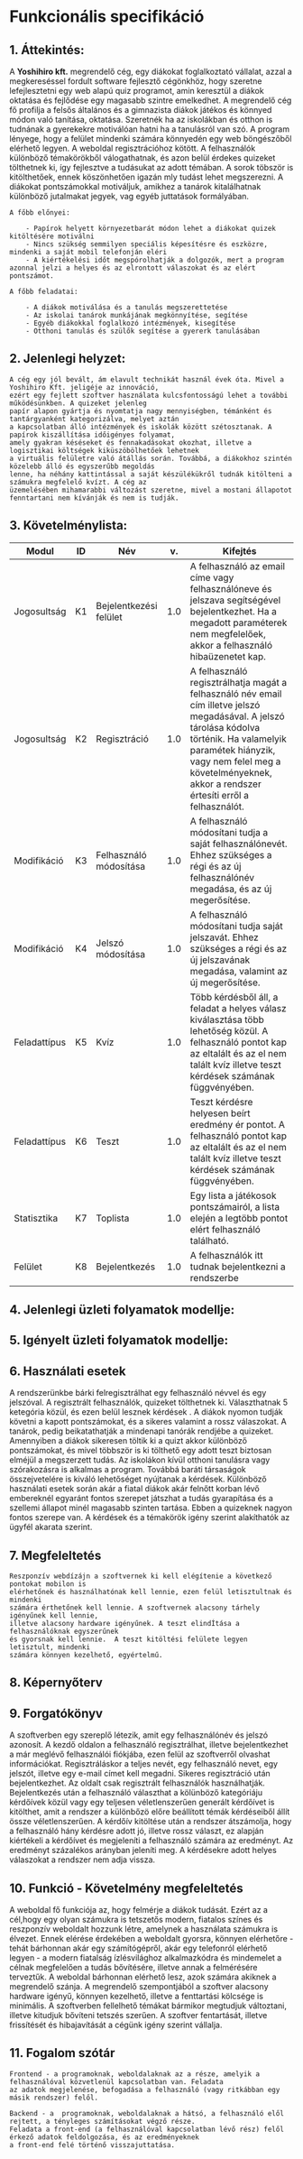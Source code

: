 # Funkcionális specifikáció

## 1.	Áttekintés:

A **Yoshihiro kft.** megrendelő cég, egy diákokat foglalkoztató vállalat, azzal a megkereséssel fordult software fejlesztő cégönkhöz, hogy szeretne lefejlesztetni egy web alapú quiz programot, amin keresztül a diákok oktatása és fejlődése egy magasabb szintre emelkedhet. A megrendelő cég fő profilja a felsős általános és a gimnazista diákok játékos és könnyed módon való tanítása, oktatása. Szeretnék ha az iskolákban és otthon is tudnának a gyerekekre motiválóan hatni ha a tanulásról van szó.  A program lényege, hogy a felület mindenki számára könnyedén egy web böngészőből elérhető legyen. A weboldal regisztrációhoz kötött. A felhasználók különböző témakörökből válogathatnak, és azon belül érdekes quizeket tölthetnek ki, így fejlesztve a tudásukat az adott témában. A sorok töbször is kitölthetőek, ennek köszönhetően igazán mly tudást lehet megszerezni. A diákokat pontszámokkal motiváljuk, amikhez a tanárok kitalálhatnak különböző jutalmakat jegyek, vag egyéb juttatások formályában.

    A főbb előnyei:
    
        - Papírok helyett környezetbarát módon lehet a diákokat quizek kitöltésére motiválni
        - Nincs szükség semmilyen speciális képesítésre és eszközre, mindenki a saját mobil telefonján eléri
        - A kiértékelési időt megspórolhatják a dolgozók, mert a program azonnal jelzi a helyes és az elrontott válaszokat és az elért pontszámot.
        
    A főbb feladatai:
    
        - A diákok motiválása és a tanulás megszerettetése
        - Az iskolai tanárok munkájának megkönnyítése, segítése
        - Egyéb diákokkal foglalkozó intézmények, kisegítése
        - Otthoni tanulás és szülők segítése a gyererk tanulásában
        
        
## 2.	Jelenlegi helyzet:

    A cég egy jól bevált, ám elavult technikát használ évek óta. Mivel a Yoshihiro Kft. jeligéje az innováció,
    ezért egy fejlett szoftver használata kulcsfontosságú lehet a további működésünkben. A quizeket jelenleg
    papír alapon gyártja és nyomtatja nagy mennyiségben, témánként és tantárgyanként kategorizálva, melyet aztán
    a kapcsolatban álló intézmények és iskolák között szétosztanak. A papírok kiszállítása időigényes folyamat,
    amely gyakran késéseket és fennakadásokat okozhat, illetve a logisztikai költségek kiküszöbölhetőek lehetnek
    a virtuális felületre való átállás során. Továbbá, a diákokhoz szintén közelebb álló és egyszerűbb megoldás
    lenne, ha néhány kattintással a saját készülékükről tudnák kitölteni a számukra megfelelő kvízt. A cég az
    üzemelésében mihamarabbi változást szeretne, mivel a mostani állapotot fenntartani nem kívánják és nem is tudják.


## 3.	Követelménylista:

|Modul   |ID   |Név   |v.   |Kifejtés   |
|---|---|---|---|-----|
|Jogosultság   |K1   |Bejelentkezési felület|1.0   |A felhasználó az email címe vagy felhasználóneve és jelszava segítségével bejelentkezhet. Ha a megadott paraméterek nem megfelelőek, akkor a felhasználó hibaüzenetet kap.  |
|Jogosultság   |K2   |Regisztráció   |1.0   |A felhasználó regisztrálhatja magát a felhasználó név email cím illetve jelszó megadásával. A jelszó tárolása kódolva történik. Ha valamelyik paramétek hiányzik, vagy nem felel meg a követelményeknek, akkor a rendszer értesíti erről a felhasználót.   |
|Modifikáció   |K3   |Felhasználó módosítása   |1.0   |A felhasználó módosítani tudja a saját felhasználónevét. Ehhez szükséges a régi és az új felhasználónév megadása, és az új megerősítése.    |
|Modifikáció   |K4   |Jelszó módosítása  | 1.0  | A felhasználó módosítani tudja saját jelszavát. Ehhez szükséges a régi és az új jelszavának megadása, valamint az új megerősítése.   |
|Feladattípus  | K5  |Kvíz  |1.0  | Több kérdésből áll, a feladat a helyes válasz kiválasztása több lehetőség közül. A felhasználó pontot kap az eltalált és az el nem talált kvíz illetve teszt kérdések számának függvényében.  |
|Feladattípus   | K6  | Teszt |1.0   |Teszt kérdésre helyesen beírt eredmény ér pontot. A felhasználó pontot kap az eltalált és az el nem talált kvíz illetve teszt kérdések számának függvényében.   |
| Statisztika  | K7  | Toplista  | 1.0  |   Egy lista a játékosok pontszámairól, a lista elején a legtöbb pontot elért felhasználó található. |
|Felület   | K8  | Bejelentkezés  | 1.0  | A felhasználók itt tudnak bejelentkezni a rendszerbe  |


## 4.	Jelenlegi üzleti folyamatok modellje:


## 5.	Igényelt üzleti folyamatok modellje:


## 6. Használati esetek

A rendszerünkbe bárki felregisztrálhat egy felhasználó névvel és egy jelszóval.  A regisztrált felhasználók, quizeket tölthetnek ki. Választhatnak 5 ketegória közül, és ezen belül lesznek kérdések . A diákok nyomon tudják követni a kapott pontszámokat, és a sikeres valamint a rossz válaszokat. A tanárok, pedig beikatathatják a mindenapi tanórák rendjébe a quizeket. Amennyiben a diákok sikeresen töltik ki a quizt akkor különböző pontszámokat, és mivel többször is ki tölthető egy adott teszt biztosan elméjül a megszerzett tudás. Az iskolákon kívül otthoni tanulásra vagy szórakozásra is alkalmas a program. Továbbá baráti társaságok összejvetelére is kiváló lehetőséget nyújtanak a kérdések. Különböző használati esetek során akár a fiatal diákok akár felnőtt korban lévő embereknél egyaránt fontos szerepet játszhat a tudás gyarapítása és a szellemi állapot minél magasabb szinten tartása. Ebben a quizeknek nagyon fontos szerepe van. A kérdések és a témakörök igény szerint alakíthatók az ügyfél akarata szerint.


## 7. Megfeleltetés

    Reszponzív webdízájn a szoftvernek ki kell elégítenie a következő pontokat mobilon is 
    elérhetőnek és használhatónak kell lennie, ezen felül letisztultnak és mindenki 
    számára érthetőnek kell lennie. A szoftvernek alacsony tárhely igényűnek kell lennie, 
    illetve alacsony hardware igényűnek. A teszt elindÍtása a felhasználóknak egyszerűnek 
    és gyorsnak kell lennie.  A teszt kitöltési felülete legyen letisztult, mindenki 
    számára könnyen kezelhető, egyértelmű. 


## 8. Képernyőterv


## 9.  Forgatókönyv
A szoftverben egy szereplő létezik, amit egy felhasználónév és jelszó azonosít. A kezdő oldalon a felhasználó regisztrálhat, illetve
bejelentkezhet a már meglévő felhasználói fiókjába, ezen felül az szoftverről olvashat információkat. Regisztráláskor a teljes
nevét, egy felhasználó nevet, egy jelszót, illetve egy e-mail címet kell megadni. Sikeres regisztráció után bejelentkezhet. Az
oldalt csak regisztrált felhasználók használhatják. Bejelentkezés után a felhasználó választhat a kölünböző kategóriáju kérdőívek
közül vagy egy teljesen véletlenszerűen generált kérdőívet is kitölthet, amit a rendszer a különbőzö előre beállított témák
kérdéseiből állít össze véletlenszerűen. A kérdőív kitöltése után a rendszer átszámolja, hogy a felhasználó hány kérdésre adott jó,
illetve rossz választ, ez alapján kiértékeli a kérdőívet és megjeleníti a felhasználó számára az eredményt. Az eredményt százalékos
arányban jeleníti meg. A kérdésekre adott helyes válaszokat a rendszer nem adja vissza. 


## 10. Funkció - Követelmény megfeleltetés
A weboldal fő funkciója az, hogy felmérje a diákok tudását. Ezért az a cél,hogy egy olyan számukra is tetszetős modern, fiatalos
színes és reszponzív weboldalt hozzunk létre, amelynek a használata számukra is élvezet. Ennek elérése érdekében a weboldalt gyorsra,
könnyen elérhetőre - tehát bárhonnan akár egy számítógépről, akár egy telefonról elérhető legyen - a modern fiatalság ízlésvilághoz
alkalmazkódra és mindemelet a célnak megfelelően a tudás bővítésére, illetve annak a felmérésére terveztűk. A weboldal bárhonnan 
elérhető lesz, azok számára akiknek a megrendelő szánja. A megrendelő szempontjából a szoftver alacsony hardware igényű, könnyen kezelhető, illetve a fenttartási kölcsége is minimális. A szoftverben fellelhető témákat bármikor megtudjuk változtani, illetve
kitudjuk bővíteni tetszés szerűen. A szoftver fentartását, illetve frissítését és hibajavítását a cégünk igény szerint vállalja.

## 11. Fogalom szótár
    Frontend - a programoknak, weboldalaknak az a része, amelyik a felhasználóval közvetlenül kapcsolatban van. Feladata 
    az adatok megjelenése, befogadása a felhasználó (vagy ritkábban egy másik rendszer) felől.

    Backend - a  programoknak, weboldalaknak a hátsó, a felhasználó elől rejtett, a tényleges számításokat végző része. 
    Feladata a front‑end (a felhasználóval kapcsolatban lévő rész) felől érkező adatok feldolgozása, és az eredményeknek 
    a front‑end felé történő visszajuttatása. 
